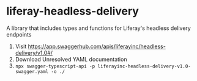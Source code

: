 # liferay-headless-delivery

A library that includes types and functions for Liferay's headless delivery endpoints

1. Visit https://app.swaggerhub.com/apis/liferayinc/headless-delivery/v1.0#/
2. Download Unresolved YAML documentation
3. `npx swagger-typescript-api -p liferayinc-headless-delivery-v1.0-swagger.yaml -o ./`
